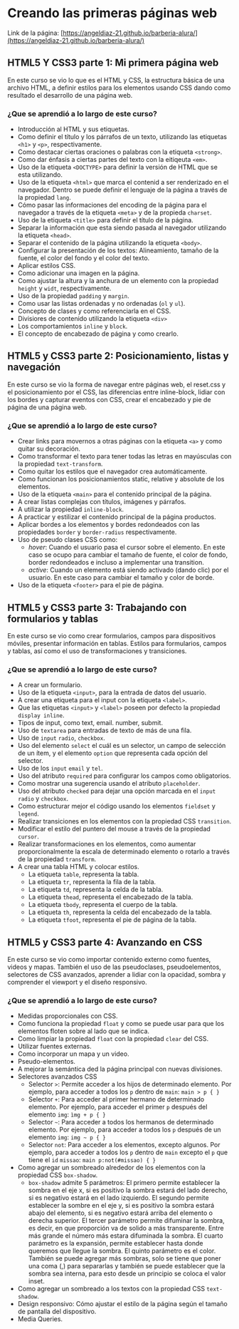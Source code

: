 # Creando las primeras páginas web
Link de la página: [https://angeldiaz-21.github.io/barberia-alura/](https://angeldiaz-21.github.io/barberia-alura/)
## HTML5 Y CSS3 parte 1: Mi primera página web

En este curso se vio lo que es el HTML y CSS, la estructura básica de una archivo HTML, a definir estilos para los elementos usando CSS dando como resultado el desarrollo de una página web.

### ¿Que se aprendió a lo largo de este curso?

* Introducción al HTML y sus etiquetas.
* Como definir el título y los párrafos de un texto, utilizando las etiquetas `<h1>` y `<p>`, respectivamente.
* Como destacar ciertas oraciones o palabras con la etiqueta `<strong>`.
* Como dar énfasis a ciertas partes del texto con la eitiqeuta `<em>`.
* Uso de la etiqueta `<DOCTYPE>` para definir la versión de HTML que se esta utilizando.
* Uso de la etiqueta `<html>` que marca el contenid a ser renderizado en el navegador. Dentro se puede definir el lenguaje de la página a través de la propiedad `lang`.
* Cómo pasar las informaciones del encoding de la página para el navegador a través de la etiqueta `<meta>` y de la propieda `charset`.
* Uso de la etiqueta `<title>` para definir el título de la página.
* Separar la información que esta siendo pasada al navegador utilizando la etiqueta `<head>`.
* Separar el contenido de la página utilizando la etiqueta `<body>`.
* Configurar la presentación de los textos: Alineamiento, tamaño de la fuente, el color del fondo y el color del texto.
* Aplicar estilos CSS.
* Como adicionar una imagen en la página.
* Como ajustar la altura y la anchura de un elemento con la propiedad `height` y `widt`, respectivamente.
* Uso de la propiedad `padding` y `margin`.
* Como usar las listas ordenadas y no ordenadas (`ol` y `ul`).
* Concepto de clases y como referenciarla en el CSS.
* Divisiores de contenido utilizando la etiqueta `<div>`
* Los comportamientos `inline` y `block`.
* El concepto de encabezado de página y como crearlo.

## HTML5 y CSS3 parte 2: Posicionamiento, listas y navegación

En este curso se vio la forma de navegar entre páginas web, el reset.css y el posicionamiento por el CSS, las diferencias entre inline-block, lidiar con los bordes y capturar eventos con CSS, crear el encabezado y pie de página de una página web.

### ¿Que se aprendió a lo largo de este curso?

* Crear links para movernos a otras páginas con la etiqueta `<a>` y como quitar su decoración.
* Como transformar el texto para tener todas las letras en mayúsculas con la propiedad `text-transform`.
* Como quitar los estilos que el navegador crea automáticamente.
* Como funcionan los posicionamientos static, relative y absolute de los elementos.
* Uso de la etiqueta `<main>` para el contenido principal de la página.
* A crear listas complejas con títulos, imágenes y párrafos.
* A utilizar la propiedad `inline-block`.
* A practicar y estilizar el contenido principal de la página productos.
* Aplicar bordes a los elementos y bordes redondeados con las propiedades `border` y `border-radius` respectivamente.
* Uso de pseudo clases CSS como:
  * *hover*: Cuando el usuario pasa el cursor sobre el elemento. En este caso se ocupo para cambiar el tamaño de fuente, el color de fondo, border redondeados e incluso a implementar una transition.
  * *active*: Cuando un elemento está siendo activado (dando clic) por el usuario. En este caso para cambiar el tamaño y color de borde.
* Uso de la etiqueta `<footer>` para el pie de página.

## HTML5 y CSS3 parte 3: Trabajando con formularios y tablas

En este curso se vio como crear formularios, campos para dispositivos móviles, presentar información en tablas. Estilos para formularios, campos y tablas, así como el uso de transformaciones y transiciones.

### ¿Que se aprendió a lo largo de este curso?

* A crear un formulario.
* Uso de la etiqueta `<input>`, para la entrada de datos del usuario.
* A crear una etiqueta para el input con la etiqueta `<label>`.
* Que las etiquetas `<input>` y `<label>` poseen por defecto la propiedad `display inline`.
* Tipos de input, como text, email. number, submit.
* Uso de `textarea` para entradas de texto de más de una fila.
* Uso de `input` `radio`, `checkbox`.
* Uso del elemento `select` el cuál es un selector, un campo de selección de un ítem, y el elemento `option` que representa cada opción del selector.
* Uso de los `input` `email` y `tel`.
* Uso del atributo `required` para configurar los campos como obligatorios.
* Como mostrar una sugerencia usando el atributo `placeholder`.
* Uso del atributo `checked` para dejar una opción marcada en el `input` `radio` y `checkbox`.
* Como estructurar mejor el código usando los elementos `fieldset` y `legend`.
* Realizar transiciones en los elementos con la propiedad CSS `transition`.
* Modificar el estilo del puntero del mouse a través de la propiedad `cursor`.
* Realizar transformaciones en los elementos, como aumentar proporcionalmente la escala de determinado elemento o rotarlo a través de la propiedad `transform`.
* A crear una tabla HTML y colocar estilos.
  * La etiqueta `table`, representa la tabla.
  * La etiqueta `tr`, representa la fila de la tabla.
  * La etiqueta `td`, representa la celda de la tabla.
  * La etiqueta `thead`, representa el encabezado de la tabla.
  * La etiqueta `tbody`, representa el cuerpo de la tabla.
  * La etiqueta `th`, representa la celda del encabezado de la tabla.
  * La etiqueta `tfoot`, representa el pie de página de la tabla.

## HTML5 y CSS3 parte 4: Avanzando en CSS

En este curso se vio como importar contenido externo como fuentes, videos y mapas. También el uso de las pseudoclases, pseudoelementos, selectores de CSS avanzados, aprender a lidiar con la opacidad, sombra y comprender el viewport y el diseño responsivo.

### ¿Que se aprendió a lo largo de este curso?

* Medidas proporcionales con CSS.
* Como funciona la propiedad `float` y como se puede usar para que los elementos floten sobre al lado que se indica.
* Como limpiar la propiedad `float` con la propiedad `clear` del CSS.
* Utilizar fuentes externas.
* Como incorporar un mapa y un video.
* Pseudo-elementos.
* A mejorar la semántica ded la página principal con nuevas divisiones.
* Selectores avanzados CSS
  * Selector `>`: Permite acceder a los hijos de determinado elemento. Por ejemplo, para acceder a todos los `p` dentro de `main`:
    `main > p { } `
  * Selector `+`: Para acceder al primer hermano de determinado elemento. Por ejemplo, para acceder el primer `p` después del elemento `img`:
    `ìmg + p { }`
  * Selector `~`: Para acceder a todos los hermanos de determinado elemento. Por ejemplo, para acceder a todos los `p` después de un elemento `img`:
    `img ~ p { }`
  * Selector `not`: Para acceder a los elementos, excepto algunos. Por ejemplo, para acceder a todos los `p` dentro de `main` excepto el `p` que tiene el `id` `missao`:
    `main p:not(#missao) { }`
* Como agregar un sombreado alrededor de los elementos con la propiedad CSS `box-shadow`.
  * `box-shadow` admite 5 parámetros:
    El primero permite establecer la sombra en el eje x, si es positivo la sombra estará del lado derecho, si es negativo estará en el lado izquierdo.
    El segundo permite establecer la sombre en el eje y, si es positivo la sombra estará abajo del elemento, si es negativo estará arriba del elemento o derecha superior.
    El tercer parámetro permite difuminar la sombra, es decir, en que proporción va de solido a más transparente. Entre más grande el número más estara difuminada la sombra.
    El cuarto parámetro es la expansión, permite establecer hasta donde queremos que llegue la sombra.
    El quinto parámetro es el color.
    También se puede agregar más sombras, solo se tiene que poner una coma (,) para separarlas y también se puede establecer que la sombra sea interna, para esto desde un principio se coloca el valor inset.
* Como agregar un sombreado a los textos con la propiedad CSS `text-shadow`.
* Design responsivo: Cómo ajustar el estilo de la página según el tamaño de pantalla del dispositivo.
* Media Queries.
